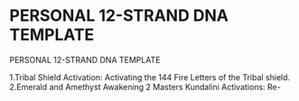 # PERSONAL 12-STRAND DNA TEMPLATE

PERSONAL 12-STRAND DNA TEMPLATE

1.Tribal Shield Activation: Activating the 144 Fire Letters of the Tribal
shield.
2.Emerald and Amethyst Awakening 2 Masters Kundalini Activations: Re-